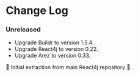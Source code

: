 # Change Log

### Unreleased

* Upgrade Buildr to version 1.5.4.
* Upgrade React4j to version 0.22.
* Upgrade Arez to version 0.33.

 ‎🎉	Initial extraction from main React4j repository ‎🎉.
